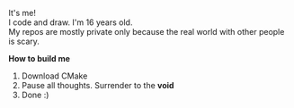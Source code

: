 It's me! \
I code and draw. I'm 16 years old. \
My repos are mostly private only because the real world with other people is scary.

**How to build me**
  1. Download CMake
  2. Pause all thoughts. Surrender to the **void**
  3. Done :)

